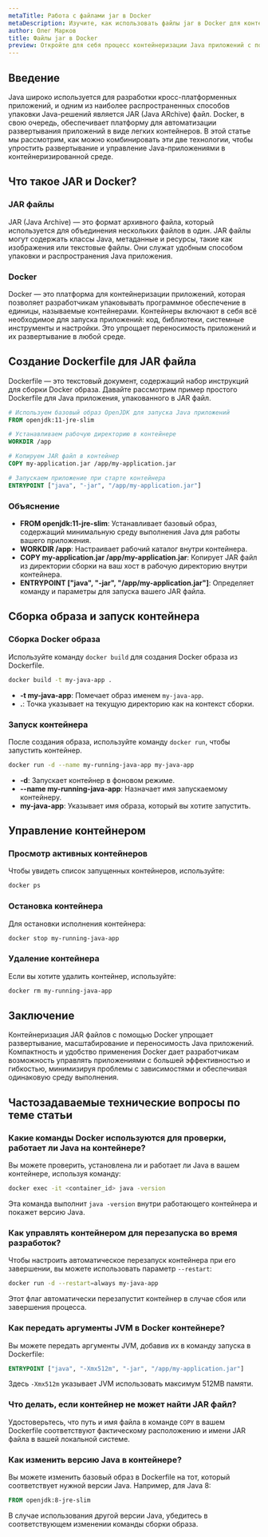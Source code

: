 ```yaml
---
metaTitle: Работа с файлами jar в Docker
metaDescription: Изучите, как использовать файлы jar в Docker для контейнеризации Java приложений. Пошаговые инструкции и примеры помогут вам легко интегрировать их в вашу среду.
author: Олег Марков
title: Файлы jar в Docker
preview: Откройте для себя процесс контейнеризации Java приложений с помощью Docker и файлов jar. Узнайте лучшие практики и техники для более эффективной работы.
---
```


## Введение

Java широко используется для разработки кросс-платформенных приложений, и одним из наиболее распространенных способов упаковки Java-решений является JAR (Java ARchive) файл. Docker, в свою очередь, обеспечивает платформу для автоматизации развертывания приложений в виде легких контейнеров. В этой статье мы рассмотрим, как можно комбинировать эти две технологии, чтобы упростить развертывание и управление Java-приложениями в контейнеризированной среде.

## Что такое JAR и Docker?

### JAR файлы

JAR (Java Archive) — это формат архивного файла, который используется для объединения нескольких файлов в один. JAR файлы могут содержать классы Java, метаданные и ресурсы, такие как изображения или текстовые файлы. Они служат удобным способом упаковки и распространения Java приложения.

### Docker

Docker — это платформа для контейнеризации приложений, которая позволяет разработчикам упаковывать программное обеспечение в единицы, называемые контейнерами. Контейнеры включают в себя всё необходимое для запуска приложений: код, библиотеки, системные инструменты и настройки. Это упрощает переносимость приложений и их развертывание в любой среде.

## Создание Dockerfile для JAR файла

Dockerfile — это текстовый документ, содержащий набор инструкций для сборки Docker образа. Давайте рассмотрим пример простого Dockerfile для Java приложения, упакованного в JAR файл.

```dockerfile
# Используем базовый образ OpenJDK для запуска Java приложений
FROM openjdk:11-jre-slim

# Устанавливаем рабочую директорию в контейнере
WORKDIR /app

# Копируем JAR файл в контейнер
COPY my-application.jar /app/my-application.jar

# Запускаем приложение при старте контейнера
ENTRYPOINT ["java", "-jar", "/app/my-application.jar"]
```

### Объяснение

- **FROM openjdk:11-jre-slim**: Устанавливает базовый образ, содержащий минимальную среду выполнения Java для работы вашего приложения.
- **WORKDIR /app**: Настраивает рабочий каталог внутри контейнера.
- **COPY my-application.jar /app/my-application.jar**: Копирует JAR файл из директории сборки на ваш хост в рабочую директорию внутри контейнера.
- **ENTRYPOINT ["java", "-jar", "/app/my-application.jar"]**: Определяет команду и параметры для запуска вашего JAR файла.

## Сборка образа и запуск контейнера

### Сборка Docker образа

Используйте команду `docker build` для создания Docker образа из Dockerfile.

```bash
docker build -t my-java-app .
```

- **-t my-java-app**: Помечает образ именем `my-java-app`.
- **.**: Точка указывает на текущую директорию как на контекст сборки.

### Запуск контейнера

После создания образа, используйте команду `docker run`, чтобы запустить контейнер.

```bash
docker run -d --name my-running-java-app my-java-app
```

- **-d**: Запускает контейнер в фоновом режиме.
- **--name my-running-java-app**: Назначает имя запускаемому контейнеру.
- **my-java-app**: Указывает имя образа, который вы хотите запустить.

## Управление контейнером

### Просмотр активных контейнеров

Чтобы увидеть список запущенных контейнеров, используйте:

```bash
docker ps
```

### Остановка контейнера

Для остановки исполнения контейнера:

```bash
docker stop my-running-java-app
```

### Удаление контейнера

Если вы хотите удалить контейнер, используйте:

```bash
docker rm my-running-java-app
```

## Заключение

Контейнеризация JAR файлов с помощью Docker упрощает развертывание, масштабирование и переносимость Java приложений. Компактность и удобство применения Docker дает разработчикам возможность управлять приложениями с большей эффективностью и гибкостью, минимизируя проблемы с зависимостями и обеспечивая одинаковую среду выполнения.

## Частозадаваемые технические вопросы по теме статьи

### Какие команды Docker используются для проверки, работает ли Java на контейнере?

Вы можете проверить, установлена ли и работает ли Java в вашем контейнере, используя команду:

```bash
docker exec -it <container_id> java -version
```

Эта команда выполнит `java -version` внутри работающего контейнера и покажет версию Java.

### Как управлять контейнером для перезапуска во время разработок?

Чтобы настроить автоматическое перезапуск контейнера при его завершении, вы можете использовать параметр `--restart`:

```bash
docker run -d --restart=always my-java-app
```

Этот флаг автоматически перезапустит контейнер в случае сбоя или завершения процесса.

### Как передать аргументы JVM в Docker контейнере?

Вы можете передать аргументы JVM, добавив их в команду запуска в Dockerfile:

```dockerfile
ENTRYPOINT ["java", "-Xmx512m", "-jar", "/app/my-application.jar"]
```

Здесь `-Xmx512m` указывает JVM использовать максимум 512MB памяти.

### Что делать, если контейнер не может найти JAR файл?

Удостоверьтесь, что путь и имя файла в команде `COPY` в вашем Dockerfile соответствуют фактическому расположению и имени JAR файла в вашей локальной системе.

### Как изменить версию Java в контейнере?

Вы можете изменить базовый образ в Dockerfile на тот, который соответствует нужной версии Java. Например, для Java 8:

```dockerfile
FROM openjdk:8-jre-slim
```

В случае использования другой версии Java, убедитесь в соответствующем изменении команды сборки образа.